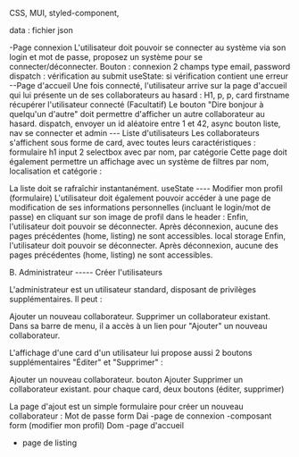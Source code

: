 CSS, MUI, styled-component,  

data : fichier json 

-Page connexion 
L'utilisateur doit pouvoir se connecter au système via son login et mot de passe, proposez un système pour se connecter/déconnecter.
Bouton : connexion
2 champs type email, password
dispatch : vérification au submit
useState: si vérification contient une erreur
--Page d'accueil
Une fois connecté, l'utilisateur arrive sur la page d'accueil qui lui présente un de ses collaborateurs au hasard :
H1, p, p, card
firstname
récupérer l'utilisateur connecté 
(Facultatif) Le bouton "Dire bonjour à quelqu'un d'autre" doit permettre d'afficher un autre collaborateur au hasard.
dispatch, envoyer un id aléatoire entre 1 et 42, async
bouton liste, nav 
se connecter et admin 
--- Liste d'utilisateurs
Les collaborateurs s'affichent sous forme de card, avec toutes leurs caractéristiques :
formulaire
h1
input
2 selectbox avec par nom, par catégorie
Cette page doit également permettre un affichage avec un système de filtres par nom, localisation et catégorie :

La liste doit se rafraîchir instantanément.
useState
---- Modifier mon profil (formulaire)
L'utilisateur doit également pouvoir accéder à une page de modification de ses informations personnelles (incluant le login/mot de passe) en cliquant sur son image de profil dans le header :
Enfin, l'utilisateur doit pouvoir se déconnecter. Après déconnexion, aucune des pages précédentes (home, listing) ne sont accessibles.
local storage 
Enfin, l'utilisateur doit pouvoir se déconnecter. Après déconnexion, aucune des pages précédentes (home, listing) ne sont accessibles.

B. Administrateur
----- Créer l'utilisateurs

L'administrateur est un utilisateur standard, disposant de privilèges supplémentaires. Il peut :

Ajouter un nouveau collaborateur.
Supprimer un collaborateur existant.
Dans sa barre de menu, il a accès à un lien pour "Ajouter" un nouveau collaborateur.

L'affichage d'une card d'un utilisateur lui propose aussi 2 boutons supplémentaires "Éditer" et "Supprimer" :

Ajouter un nouveau collaborateur.
bouton Ajouter
Supprimer un collaborateur existant.
pour chaque card, deux boutons (éditer, supprimer)

La page d'ajout est un simple formulaire pour créer un nouveau collaborateur :
Mot de passe 
form 
Dai
-page de connexion
-composant form (modifier mon profil)
Dom
-page d'accueil
- page de listing 